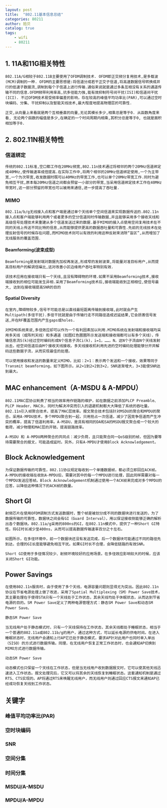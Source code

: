 ```yaml
---
layout: post
title:  "802.11基本信息总结"
categories: 80211
author: 拾贝
catalog: true
tags:  
    - wifi 
    - 80211
---
```


## 1. 11A和11G相关特性

    802.11A/G相较于802.11B主要使用了OFDM调制技术. OFDM即正交频分复用技术,是多载波(MCM)调制的一种. OFDM的主要思想是:将信道分成若干正交子信道,将高速数据信号转换成并行的低速子数据流,调制到每个子信道上进行传输.通俗来说就是通过多条互相没有关系的通道传输不同的信息.OFDM频带利用率高,抗多径能力强,能有效抑制符号间干扰(ISI)和信道间干扰(ICI). 不过OFDM技术易受频率偏差的影响，存在较高的峰值平均功率比(PAR),可以通过空时块编码、分集、干扰抑制以及智能天线技术,最大程度地提高物理层的可靠性.

    正交,从向量上来看就是两个互相垂直的向量,无论其模长多少,相乘总是等于0. 从函数角度来看, 无论两个函数的幅值是多少,在确定的一个时间周期内相乘,其积分总是等于0, 也就是面积相加等于0.

## 2. 802.11N相关特性

### 信道绑定
    
    传统的802.11标准,空口都工作在20MHz频宽,802.11n技术通过将相邻的两个20MHz信道绑定成40MHz,使传输速率成倍提高.在实际工作中,将两个相邻的20MHz信道绑定使用,一个为主带宽,一个为次带宽,收发数据时既可以40MHz的带宽工作,也可以单个20MHz带宽工作.同时为避免相互干扰,原本每20MHz信道之间都会预留一小部分的带宽,当采用信道绑定技术工作在40MHz带宽时,这一部分预留的带宽也可以被用来通信,进一步提高了吞吐量.

### MIMO
    
    802.11a/b/g无线接入点和客户端是通过单个天线单个空间信道来实现数据传送的.802.11n接入点和客户端能够利用两个或者更多的空分信道同时传输数据,并且能够采用多个接收天线和高级信号处理技术来重建从多个信道发送过来的数据.基于MIMO的接入点使用空间复用技术在不同的天线上传送不同比特的信息,从而能够提供更高的数据吞吐量和可靠性.先前的无线技术在处理反射信号的时候存在问题,而MIMO技术则可以有效的利用这种反射来消除“盲区”,从而增加了无线服务的覆盖范围.

#### Beamforming(波束成型)

    Beamforming是发射端对数据先加权再发送,形成窄的发射波束,将能量对准目标用户,从而提高目标用户的解调信噪比,这对改善小区边缘用户吞吐率特别有效.

    该技术应用在接收端只有一个天线,且没有障碍物的环境.如果不采用Beamforming技术,接收端接收到的相位可能发生异相.采用了Beamforming技术后,接收端能收到正相相位,使信号最大, 达到在接收端提高SNR的目的

#### Spatial Diversity
    
    在室内,障碍物较多,信号不可能总是以直线最短距离传输到接收端,此时就会产生Multipath(多径干扰).多径干扰就是由于传输行走不同路径造成迟延结果,它会损害信号发送,并在RF覆盖范围内产生gaps或holes.

    对MIMO系统来说,多径效应却可以作为一个有利因素加以利用.MIMO系统在发射端和接收端均采用多天线（或阵列天线）和多通道（如图红色圈圈所示发送端和接收端都可以有多个天线），传输信息流S(k)经过空时编码形成N个信息子流Ci(k)，i=1，……，N，这N个子流由N个天线发射出去，经空间信道后由M个接收天线接收。多天线接收机利用先进的空时编码处理能够分开并解码这些数据子流，从而实现最佳的处理。

    可以使用接收和发送的数量来定义MIMO，比如：2×1：表示两个发送和一个接收，效果等同于Transmit beamforming，如下图所示。从2×1到2×2到3×2，SNR逐渐增大，3×3能使SNR达到最大。

## MAC enhancement（A-MSDU & A-MPDU）

    802.11MAC层协议耗费了相当的效率用作链路的维护，如在数据之前添加PLCP Preamble、PLCP Header、MAC头，同时为解决冲突而引入的退避机制都大大降低了系统的吞吐量。802.11n引入帧聚合技术，提高了MAC层效率。报文聚合技术包括针对MSDU的聚合和MPDU的聚合。采用A-MPDU技术，多个MPDU聚合到一起，只用抢占一次信道，减少了因竞争信道而产生冲突的概率，提高了信道利用率。A-MSDU，是具有相同的DA和SA的MSDU报文聚合成一个较大的载荷，减少物理和MAC层的开销，提高链路效率。

    A-MSDU 和 A-MPDU两种聚合的共同点：减少负荷，且只能聚合同一QoS级别的帧，但因为要等待需要聚合的报文，可能造成延时。另外，只有A-MPDU才使用Block Acknowledgement。

## Block Acknowledgement

    为保证数据传输的可靠性，802.11协议规定每收到一个单播数据帧，都必须立即回应ACK帧。A-MPDU的接收端在收到A-MPDU后，需要对其中的每一个MPDU进行处理，因此同样需要对每一个MPDU发送应答帧。Block Acknowledgement机制通过使用一个ACK帧来完成对多个MPDU的应答，以降低这种情况下的ACK帧的数量。

## Short GI
    
    射频芯片在使用OFDM调制方式发送数据时，整个帧是被划分成不同的数据块进行发送的，为了数据传输的可靠性，数据块之间会有GI（Guard Interval），用以保证接收侧能够正确的解析出各个数据块。802.11a/g采用的800ns的GI，在802.11n模式中，提供了一种Short GI特性。将GI时长减少至400ns，从而可以提高数据传输速率百分之十左右。

    如图所示，在多径环境中，前一个数据块还没有发送完成，后一个数据块可能通过不同的路径先到达，合理的GI长度能够避免相互干扰。如果GI时长不合理，会降低链路的有效SNR。

    Short GI使用于多径情况较少、射频环境较好的应用场景。在多径效应影响较大的时候，应该关闭Short GI功能。

## Power Savings

    在使用802.11n服务时，由于使用了多个天线，电源容量问题则显得尤为突出。因此802.11n协议在节省电源处理上做了改进，采用了Spatial Multiplexing（SM）Power Save技术，其主要处理在于使得STA只有一个天线处于工作状态，其余天线均处于休眠状态，从而达到节省电源的目的。SM Power Save定义了两种电源管理方式：静态SM Power Save和动态SM Power Save。

    静态SM Power Save

    当无线用户处于静态模式时，只有一个天线保持在工作状态，其余天线都处于睡眠状态，相当于一个普通的802.11a或802.11b/g的用户，通过这种方式，可以延长电源的供电时间。在进入睡眠状态时，无线用户会通知上行AP它已处于静态模式，要求AP针对此用户也同时单入单出（SISO）的方式进行数据传输。同理，在无线用户恢复正常工作状态时，也会通知AP切换到MIMO方式进行数据传输。

    动态SM Power Save

    动态模式也只保留一个天线在工作状态，但是当无线用户收到数据报文时，它可以使其他天线迅速进入工作状态。报文处理完后，它又可以将其余的天线恢复到睡眠状态。这套通知机制是通过RTS、CTS实现的。AP将通过RTS来唤醒无线用户，而无线用户则通过回应CTS报文来通知AP已经成功恢复天线到工作状态。

## 关键字

### 峰值平均功率比(PAR)
### 空时块编码
### SNR
### 空间分集
### 时间分集
### MSDU/A-MSDU
### MPDU/A-MPDU
